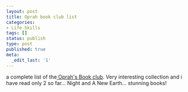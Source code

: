 ```yaml
---
layout: post
title: Oprah book club list
categories:
- Life Skills
tags: []
status: publish
type: post
published: true
meta:
  _edit_last: '1'
---
```

a complete list of the<a href="http://www.oprah.com/article/oprahsbookclub/pastselections/20080701_orig_list"> Oprah's Book club</a>. Very interesting collection and i have read only 2 so far... Night and A New Earth... stunning books!
